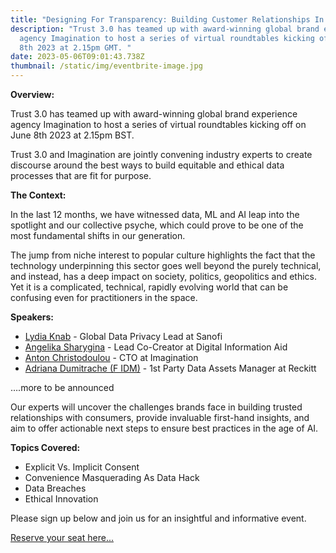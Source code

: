 ```yaml
---
title: "Designing For Transparency: Building Customer Relationships In The Age Of AI"
description: "Trust 3.0 has teamed up with award-winning global brand experience
  agency Imagination to host a series of virtual roundtables kicking off on June
  8th 2023 at 2.15pm GMT. "
date: 2023-05-06T09:01:43.738Z
thumbnail: /static/img/eventbrite-image.jpg
---
```

**Overview:**

Trust 3.0 has teamed up with award-winning global brand experience agency Imagination to host a series of virtual roundtables kicking off on June 8th 2023 at 2.15pm BST.

Trust 3.0 and Imagination are jointly convening industry experts to create discourse around the best ways to build equitable and ethical data processes that are fit for purpose. 

**The Context:**

In the last 12 months, we have witnessed data, ML and AI leap into the spotlight and our collective psyche, which could prove to be one of the most fundamental shifts in our generation. 

The jump from niche interest to popular culture highlights the fact that the technology underpinning this sector goes well beyond the purely technical, and instead, has a deep impact on society, politics, geopolitics and ethics. Yet it is a complicated, technical, rapidly evolving world that can be confusing even for practitioners in the space.

**Speakers:** 

* [Lydia Knab](https://www.linkedin.com/search/results/all/?fetchDeterministicClustersOnly=false&heroEntityKey=urn%3Ali%3Afsd_profile%3AACoAADLtLfQBr8-onAgLt6Ud76CSxoA6qXae6GQ&keywords=lydia%20knab&origin=RICH_QUERY_TYPEAHEAD_HISTORY&position=0&searchId=e7d1c219-2f5f-405f-8253-59b722e0b308&sid=kRV) - Global Data Privacy Lead at Sanofi
* [Angelika Sharygina](https://www.linkedin.com/in/ACoAABGtmh4BOqC2ALkRmYCTvOh7dXuZTMQk7J8) - Lead Co-Creator at Digital Information Aid
* [Anton Christodoulou](https://www.linkedin.com/in/ACoAAAAMGvMBoaHV3HvwPy20NuVPQE3J9nVhTLs) - CTO at Imagination
* [Adriana Dumitrache (F IDM)](https://www.linkedin.com/in/adriana85/) - 1st Party Data Assets Manager at Reckitt

….more to be announced

Our experts will uncover the challenges brands face in building trusted relationships with consumers, provide invaluable first-hand insights, and aim to offer actionable next steps to ensure best practices in the age of AI. 

**Topics Covered:**

* Explicit Vs. Implicit Consent
* Convenience Masquerading As Data Hack
* Data Breaches
* Ethical Innovation

Please sign up below and join us for an insightful and informative event. 

[R﻿eserve your seat here...](https://bit.ly/3LdtI17)